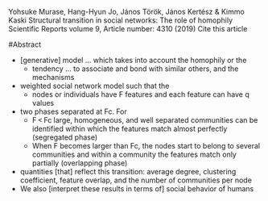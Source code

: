 Yohsuke Murase, Hang-Hyun Jo, János Török, János Kertész & Kimmo Kaski
Structural transition in social networks: The role of homophily
Scientific Reports volume 9, Article number: 4310 (2019) Cite this article

#Abstract

* [generative] model ... which takes into account the homophily or the
  * tendency ... to associate and bond with similar others, and the mechanisms
* weighted social network model such that the
  * nodes or individuals have F features and each feature can have q values
* two phases separated at Fc. For
  * F < Fc large, homogeneous, and well separated communities can be identified
    within which the features match almost perfectly (segregated phase)
  * When F becomes larger than Fc, the nodes start to belong to several
    communities and within a community the features match only partially
    (overlapping phase)
* quantities [that] reflect this transition: average degree, clustering
  coefficient, feature overlap, and the number of communities per node
* We also [interpret these results in terms of] social behavior of humans

